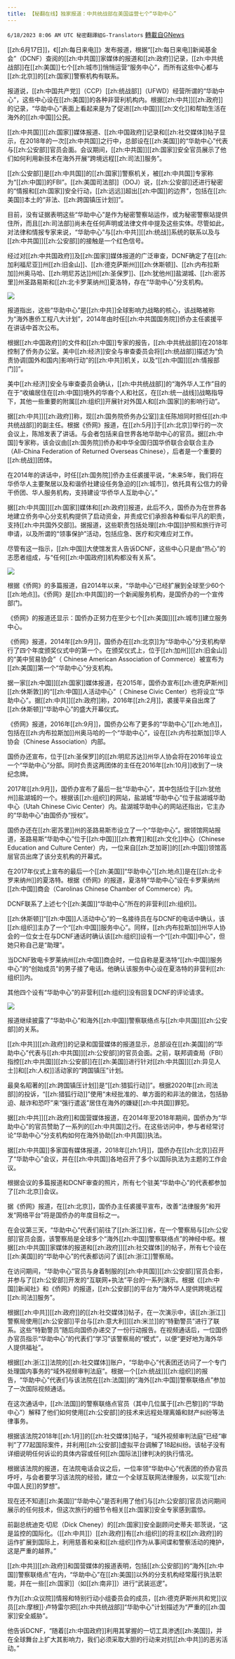 ```yaml
---
title: 【秘翻在线】独家报道：中共统战部在美国运营七个“华助中心”
---
```

`6/18/2023 8:06 AM UTC 秘密翻譯組G-Translators` [轉載自GNews](https://gnews.org/articles/1391176)

[[zh:6月17日]]，《[[zh:每日来电]]》发布报道，根据“[[zh:每日来电]]新闻基金会”（DCNF）查阅的[[zh:中共国]]家媒体的报道和[[zh:政府]]记录，[[zh:中共统战部]]在[[zh:美国]]七个[[zh:城市]]悄悄运营“服务中心”，而所有这些中心都与[[zh:北京]]的[[zh:国家]]警察机构有联系。

报道说，[[zh:中国共产党]]（CCP）[[zh:统战部]]（UFWD）经营所谓的“华助中心”，这些中心设在[[zh:美国]]的各种非营利机构内。根据[[zh:中共]][[zh:政府]]的记录，“华助中心”表面上看起来是为了促进[[zh:中国]][[zh:文化]]和帮助生活在海外的[[zh:中国]]公民。

[[zh:中共国]][[zh:国家]]媒体报道、[[zh:中国政府]]记录和[[zh:社交媒体]]帖子显示，在2018年的一次[[zh:中共国]]之行中，总部设在[[zh:美国]]的“华助中心”代表与[[zh:公安部]]官员会面。会议期间，[[zh:中共国]][[zh:国家]]安全官员展示了他们如何利用新技术在海外开展“跨境远程[[zh:司法]]服务”。

[[zh:公安部]]是[[zh:中共国]]的[[zh:国家]]警察机关，被[[zh:中共国]]专家称为“[[zh:中国]]的FBI”。[[zh:美国司法部]]（DOJ）说，[[zh:公安部]]还进行秘密的“情报和[[zh:国家]]安全行动，[[zh:远远]]超出[[zh:中国]]的边界”，包括在[[zh:美国]]本土的“非法、[[zh:跨国镇压计划]]”。

目前，没有证据表明这些“华助中心”是作为秘密警察站运作，或为秘密警察站提供住所，而且[[zh:司法部]]尚未在任何声明或法律文件中提及这些实体。尽管如此，对法律和情报专家来说，“华助中心”与[[zh:中共]][[zh:统战]]系统的联系以及与[[zh:中共国]][[zh:公安部]]的接触是一个红色信号。

经过对[[zh:中共国政府]]及[[zh:国家]]媒体报道的广泛审查，DCNF确定了在[[zh:加利福尼亚]]州[[zh:旧金山]]、[[zh:德克萨斯州]][[zh:休斯顿]]、[[zh:内布拉斯加]]州奥马哈、[[zh:明尼苏达]]州[[zh:圣保罗]]、[[zh:犹他州]]盐湖城、[[zh:密苏里]]州圣路易斯和[[zh:北卡罗莱纳州]]夏洛特，存在“华助中心”分支机构。


![](https://ipfs.gnews.org/ipfs/QmTro2LYbUre9Rrj7Jt7jf1SnKqNsCvQtxogq6T2uHbAdU?filename=201811793329.jpg)


报道指出，这些“华助中心”是[[zh:中共]]全球影响力战略的核心，该战略被称为“海外惠侨工程八大计划”，2014年由时任[[zh:中共国国务院]]侨办主任裘援平在讲话中首次公布。

根据[[zh:中国政府]]的文件和[[zh:中国]]专家的报告，[[zh:中共统战部]]在2018年控制了侨务办公室。美中[[zh:经济]]安全与审查委员会将[[zh:统战部]]描述为“负责协调\[国外和国内\]影响行动”的[[zh:中共]]机关，以及“[[zh:中国]][[zh:情报部门]]”。

美中[[zh:经济]]安全与审查委员会确认，[[zh:中共统战部]]的“海外华人工作”目的在于“收编居住在[[zh:中国]]境外的华裔个人和社区，在[[zh:统一战线]]战略指导下，其他一些重要的附属[[zh:组织]]开展针对外国人和[[zh:国家]]的影响行动”。

据[[zh:中共]][[zh:政府]]称，现[[zh:国务院侨务办公室]]主任陈旭同时担任[[zh:中共统战部]]的副主任。根据《侨网》报道，在[[zh:5月]]于[[zh:北京]]举行的一次会议上，陈旭发表了讲话。与会者包括来自世界各地华助中心的官员。据[[zh:中国]]专家称，该会议由[[zh:国务院]]侨办和中华全国归国华侨联合会联合主办（All-China Federation of Returned Overseas Chinese），后者是一个重要的[[zh:统战]]团体。

在2014年的讲话中，时任[[zh:国务院]]侨办主任裘援平说，“未来5年，我们将在华侨华人主要聚居以及和谐侨社建设任务急迫的[[zh:城市]]，依托具有公信力的骨干侨团、华人服务机构，支持建设‘华侨华人互助中心’。”

据[[zh:中共国]][[zh:国家]]媒体和[[zh:政府]]报道，此后不久，国侨办为在世界各地建立侨务中心分支机构提供了启动资金，并责成它们承担各种看似平凡的职责，支持[[zh:中共国外交部]]。据报道，这些职责包括处理[[zh:中国]]护照和旅行许可申请，以及所谓的“领事保护”活动，包括应急、医疗和灾难应对工作。

尽管有这一指示，[[zh:中国]]大使馆发言人告诉DCNF，这些中心只是由“热心”的志愿者组成，与“任何[[zh:中国政府]]机构都没有关系”。


![](https://ipfs.gnews.org/ipfs/QmSDR4HqL7fVewah2AfKcD9edgigmMN3Q6XaYeKyWoqZ3u?filename=20181179348.jpg)


根据《侨网》的多篇报道，自2014年以来，“华助中心”已经扩展到全球至少60个[[zh:地点]]。《侨网》是[[zh:中共国]]的一个新闻服务机构，是国侨办的一个宣传部门。

《侨网》的报道还显示：国侨办正努力在至少七个[[zh:美国]][[zh:城市]]建立服务中心。

《侨网》报道，2014年[[zh:9月]]，国侨办在[[zh:北京]]为“华助中心”分支机构举行了四个年度颁奖仪式中的第一个。在颁奖仪式上，位于[[zh:加州]][[zh:旧金山]]的“美中贸易协会”（ Chinese American Association of Commerce）被宣布为[[zh:美国]]第一个“华助中心”分支机构。

据一家[[zh:中国]][[zh:国家]]媒体报道，在2015年，国侨办宣布[[zh:德克萨斯州]][[zh:休斯敦]]的“[[zh:中国]]人活动中心”（ Chinese Civic Center）也将设立“华助中心”。据[[zh:中共]][[zh:政府]]称，2016年[[zh:2月]]，裘援平亲自出席了[[zh:休斯顿]]“华助中心”的盛大开幕仪式。

《侨网》报道，2016年[[zh:9月]]，国侨办公布了更多的“华助中心”[[zh:地点]]，包括在[[zh:内布拉斯加]]州奥马哈的一个“华助中心”，设在[[zh:内布拉斯加]]华人协会（Chinese Association）内部。

国侨办还宣布，位于[[zh:圣保罗]]的[[zh:明尼苏达]]州华人协会将在2016年设立一个“华助中心”分部。同时负责这两团体的主任在2016年[[zh:10月]]收到了一块纪念牌。

2017年[[zh:9月]]，国侨办宣布了最后一批“华助中心”，其中包括位于[[zh:犹他州]]盐湖城的一个。根据该[[zh:组织]]的网站，盐湖城“华助中心”位于盐湖城华助中心（Utah Chinese Civic Center）内。盐湖城华助中心的网站还指出，它主办的“华助中心”由国侨办“授权”。

国侨办还在[[zh:密苏里]]州的圣路易斯市设立了一个“华助中心”。据领馆网站报道，圣路易斯“华助中心”位于[[zh:中国]][[zh:教育]]和[[zh:文化]]中心（Chinese Education and Culture Center）内，一位来自[[zh:芝加哥]]的[[zh:中国]]领馆高层官员出席了该分支机构的开幕式。

在2017年仪式上宣布的最后一个[[zh:美国]]“华助中心”[[zh:地点]]是在[[zh:北卡罗来纳州]]的夏洛特。根据《侨网》的报道，夏洛特“华助中心”设在卡罗莱纳州[[zh:中国]]商会（Carolinas Chinese Chamber of Commerce）内。

DCNF联系了上述七个[[zh:美国]]“华助中心”所在的非营利[[zh:组织]]。

[[zh:休斯顿]]“[[zh:中国]]人活动中心”的一名接待员在与DCNF的电话中确认，该[[zh:组织]]主办了一个“[[zh:中国]]服务中心”。同样，[[zh:内布拉斯加]]州华人协会的一位女士在与DCNF通话时确认该[[zh:组织]]设有一个“[[zh:中国]]中心”，但她只称自己是“助理”。

当DCNF致电卡罗莱纳州[[zh:中国]]商会时，一位自称是夏洛特“[[zh:中国]]服务中心”的“创始成员”的男子接了电话。他确认该服务中心设在夏洛特的非营利[[zh:组织]]内。

其他四个设有“华助中心”的非营利[[zh:组织]]没有回复DCNF的评论请求。


![](https://ipfs.gnews.org/ipfs/QmaGvZXNBTxqaWnqj77NsQHo4zoQ7GLz9sz4e5zGuasw7C?filename=200x133_f5fa5ca01a804a14a80e966fa4000afe.jpg)


报道继续披露了“华助中心”和海外[[zh:中国]]警察联络点与[[zh:中共国]][[zh:公安部]]的关系。

[[zh:中共]][[zh:政府]]的记录和国营媒体的报道显示，总部设在[[zh:美国]]的“华助中心”代表与[[zh:中共国]][[zh:公安部]]的官员会面。之前，联邦调查局（FBI）指控[[zh:中共国]][[zh:公安部]]在[[zh:美国]]进行针对[[zh:中共国]][[zh:异见人士]]和[[zh:人权]]活动家的“跨国镇压”计划。

最臭名昭著的[[zh:跨国镇压计划]]是“[[zh:猎狐行动]]”。根据2020年[[zh:司法部]]的投诉，“[[zh:猎狐行动]]”使用“未经批准的、单方面的和非法的做法，包括胁迫、敲诈和恐吓”来“强行遣返”居住在海外的嫌疑[[zh:中共国]]罪犯。

据[[zh:中共]][[zh:政府]]和国营媒体报道，在2014年至2018年期间，国侨办为“华助中心”的官员赞助了一系列的[[zh:中共国]]之行。在这些访问中，参与者经常讨论“华助中心”分支机构如何在海外协助[[zh:中共国]]执法。

据[[zh:中共国]]多家国有媒体报道，2018年[[zh:1月]]，国侨办在[[zh:北京]]召开了“华助中心”会议，并在[[zh:中共国]]各地召开了多个以国际执法为主题的工作会议。

根据会议的多篇报道和DCNF审查的照片，所有七个驻美“华助中心”的代表都参加了[[zh:北京]]会议。

据《侨网》报道，在[[zh:北京]]，国侨办主任裘援平宣布，改善“法律服务”和开发“网络平台”将是国侨办的年度目标之一。

在会议第三天，“华助中心”代表们前往了[[zh:浙江]]省，在一个警察局与[[zh:公安部]]官员会面，该警察局是全球多个“海外[[zh:中国]]警察联络点”的神经中枢。根据[[zh:中共国]]家媒体的报道和[[zh:政府]][[zh:社交媒体]]的帖子，所有七个设在[[zh:美国]]的“华助中心”的代表都访问了该[[zh:浙江]]警察局。

在访问期间，“华助中心”官员与身着制服的[[zh:中共国]][[zh:公安部]]官员合影，并参与了[[zh:公安部]]开发的“互联网+执法”平台的一系列演示。根据《[[zh:中国]]新闻社》和《侨网》的报道，[[zh:公安部]]的平台为“海外华人提供跨境远程[[zh:司法]]服务”。

根据[[zh:中共]][[zh:政府]]的[[zh:社交媒体]]帖子，在一次演示中，该[[zh:浙江]]警察局使用[[zh:公安部]]平台与[[zh:意大利]][[zh:米兰]]的“特勤警员”进行了联系。这些“特勤警员”随后向国侨办递交了一份行动报告。在视频通话后，一位国侨办官员指示“华助中心”的代表们“学习”该警察局的“模式”，以便“更好地为海外华人提供福祉”。

根据[[zh:浙江]]法院的[[zh:社交媒体]]账户，“华助中心”代表团还访问了一个专门处理国内事务的“域外视频审判法庭”。根据一个[[zh:统战]][[zh:组织]]的报告，“华助中心”代表们与该法院在[[zh:法国]]的“海外[[zh:中国]]警察联络点”参加了一次国际视频通话。

在这次通话中，[[zh:法国]]的警察联络点官员（其中几位属于[[zh:巴黎]]的“华助中心”）解释了他们如何使用[[zh:公安部]]的技术来远程处理离婚和财产纠纷等法律事务。

根据该法院2018年[[zh:1月]]的[[zh:社交媒体]]帖子，“域外视频审判法庭”已经“审判”了77起国际案件，并利用[[zh:公安部]]虚拟平台调解了18起纠纷。该帖子没有详细说明任何诉讼的具体内容或任何[[zh:国际法]]律判决的执行情况。

根据该法院的报道，在法院电话会议之后，一位率领“华助中心”代表团的侨办官员呼吁，与会者要学习该法院的经验，建立一个全球互联网法律服务，以实现“[[zh:中国人民]]的梦想”。

现在还不知道[[zh:美国]]“华助中心”是否利用了他们与[[zh:公安部]]官员访问期间展示的任何技术，但这次旅行的细节令相关[[zh:国家]]安全专家感到震惊。

前副总统迪克·切尼（Dick Cheney）的[[zh:国家]]安全副顾问史蒂夫·耶茨说，“这是监控的国际化。（[[zh:中共]]）[[zh:政府]]有[[zh:组织]]的将主权[[zh:政府]]的运作扩展到国际上，利用慈善和亲和[[zh:组织]]作为从事间谍和警察活动的掩护，这是严重的越界。”

[[zh:中共]][[zh:政府]]和国营媒体的报道表明，包括[[zh:公安部]]的“海外[[zh:中国]]警察联络点”在内，“华助中心”在[[zh:美国]]以外的分支机构经常履行执法职能，并在一些[[zh:国家]]（如[[zh:南非]]）进行“武装巡逻”。

作为[[zh:众议院]]情报和特别行动小组委员会的成员，[[zh:德克萨斯州共和党]]议员[[zh:摩根]]·卢特雷尔把[[zh:中共统战部]]“华助中心”计划描述为“严重的[[zh:国家]]安全威胁”。

他告诉DCNF，“随着[[zh:中国政府]]利用其掌握的一切工具渗透[[zh:美国]]，并在全球舞台上扩大其影响力，我们必须采取大胆的行动来对抗[[zh:中共]]的恶劣活动。”
